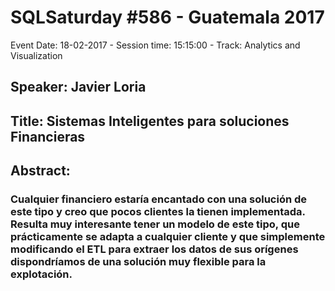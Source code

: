 # SQLSaturday #586 - Guatemala 2017
Event Date: 18-02-2017 - Session time: 15:15:00 - Track: Analytics and Visualization
## Speaker: Javier Loria
## Title: Sistemas Inteligentes para soluciones Financieras
## Abstract:
### Cualquier financiero estaría encantado con una solución de este tipo y creo que pocos clientes la tienen implementada. Resulta muy interesante tener un modelo de este tipo, que prácticamente se adapta a cualquier cliente y que simplemente modificando el ETL para extraer los datos de sus orígenes dispondríamos de una solución muy flexible para la explotación.
